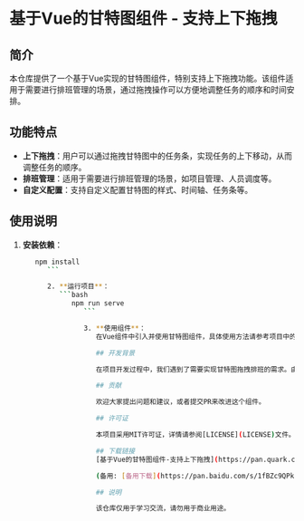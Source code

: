 # 基于Vue的甘特图组件 - 支持上下拖拽

## 简介

本仓库提供了一个基于Vue实现的甘特图组件，特别支持上下拖拽功能。该组件适用于需要进行排班管理的场景，通过拖拽操作可以方便地调整任务的顺序和时间安排。

## 功能特点

- **上下拖拽**：用户可以通过拖拽甘特图中的任务条，实现任务的上下移动，从而调整任务的顺序。
- **排班管理**：适用于需要进行排班管理的场景，如项目管理、人员调度等。
- **自定义配置**：支持自定义配置甘特图的样式、时间轴、任务条等。

## 使用说明

1. **安装依赖**：
   ```bash
      npm install
         ```

         2. **运行项目**：
            ```bash
               npm run serve
                  ```

                  3. **使用组件**：
                     在Vue组件中引入并使用甘特图组件，具体使用方法请参考项目中的示例代码。

                     ## 开发背景

                     在项目开发过程中，我们遇到了需要实现甘特图拖拽排班的需求。由于市面上现有的解决方案无法满足我们的需求，经过两周的研究和开发，我们最终实现了这个支持上下拖拽的甘特图组件。

                     ## 贡献

                     欢迎大家提出问题和建议，或者提交PR来改进这个组件。

                     ## 许可证

                     本项目采用MIT许可证，详情请参阅[LICENSE](LICENSE)文件。

                     ## 下载链接
                     [基于Vue的甘特图组件-支持上下拖拽](https://pan.quark.cn/s/e857afcb3af8) 

                     (备用: [备用下载](https://pan.baidu.com/s/1fBZc9QPkiK_9bA_IpjjCOA?pwd=1234))

                     ## 说明

                     该仓库仅用于学习交流，请勿用于商业用途。
